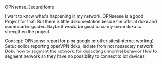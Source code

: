 OPNsense_SecureHome

I want to know what's happening in my network. OPNsense is a good Project for that. But there is little dokumentation beside the official doku and some starter guides. Baybe it would be good to do my owne doku to strengthen the project.

Concept:
OPNsense report for ping google or other sites(Internet working)
Setup solide reporting
openVPN doku, isolate from not nessecery network
Doku how to segment the network, for dedecting unnormal behavior
How to segment network so they have no possibility to connect to iot devices

